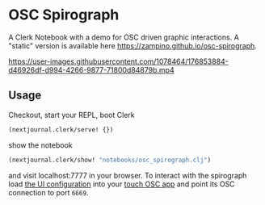 # OSC Spirograph

A Clerk Notebook with a demo for OSC driven graphic interactions. A "static" version is available here https://zampino.github.io/osc-spirograph.

https://user-images.githubusercontent.com/1078464/176853884-d46926df-d994-4266-9877-71800d84879b.mp4

## Usage

Checkout, start your REPL, boot Clerk

```clojure
(nextjournal.clerk/serve! {})
```

show the notebook

```clojure
(nextjournal.clerk/show! "notebooks/osc_spirograph.clj")
```

and visit localhost:7777 in your browser. To interact with the spirograph load [the UI configuration](spirograph.tosc) into your [touch OSC app](https://hexler.net/touchosc) and point its OSC connection to port `6669`.

